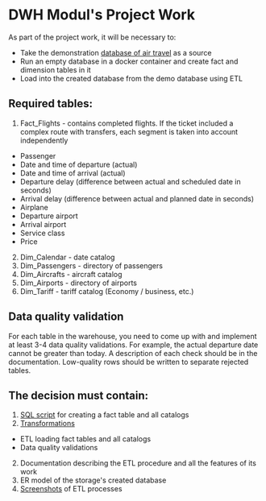 # DWH Modul's Project Work

As part of the project work, it will be necessary to:

- Take the demonstration [database of air travel](https://postgrespro.com/community/demodb) as a source
- Run an empty database in a docker container and create fact and dimension tables in it
- Load into the created database from the demo database using ETL

## Required tables:

1. Fact_Flights - contains completed flights. 
If the ticket included a complex route with transfers, each segment is taken into account independently
* Passenger
* Date and time of departure (actual)
* Date and time of arrival (actual)
* Departure delay (difference between actual and scheduled date in seconds)
* Arrival delay (difference between actual and planned date in seconds)
* Airplane
* Departure airport
* Arrival airport
* Service class
* Price
2. Dim_Calendar - date catalog
3. Dim_Passengers - directory of passengers
4. Dim_Aircrafts - aircraft catalog
5. Dim_Airports - directory of airports
6. Dim_Tariff - tariff catalog (Economy / business, etc.)

## Data quality validation

For each table in the warehouse, you need to come up with and implement at least 3-4 data quality validations. 
For example, the actual departure date cannot be greater than today. 
A description of each check should be in the documentation.
Low-quality rows should be written to separate rejected tables.

## The decision must contain:

1. [SQL script](https://github.com/pvl-k/DWH-Course-Final-Work/blob/main/Docker/init.sql) for creating a fact table and all catalogs
2. [Transformations](https://github.com/pvl-k/DWH-Course-Final-Work/tree/main/etl)
* ETL loading fact tables and all catalogs
* Data quality validations
2. Documentation describing the ETL procedure and all the features of its work
3. ER model of the storage's created database
4. [Screenshots](https://github.com/pvl-k/DWH-Course-Final-Work/tree/main/screenshots) of ETL processes
